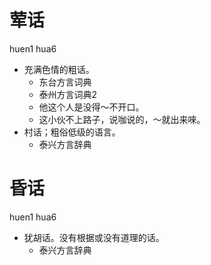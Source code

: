 # 荤话
huen1 hua6
+ 充满色情的粗话。
  * 东台方言词典
  * 泰州方言词典2
  - 他这个人是没得～不开口。
  - 这小伙不上路子，说咖说的，～就出来唻。
+ 村话；粗俗低级的语言。
  * 泰兴方言辞典

# 昏话
huen1 hua6
+ 犹胡话。没有根据或没有道理的话。
  * 泰兴方言辞典
